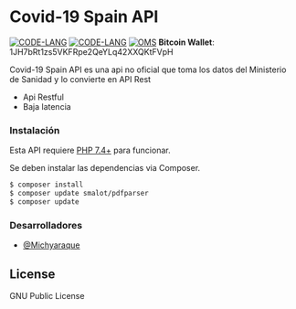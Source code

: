 # Covid-19 Spain API
[![CODE-LANG](https://img.shields.io/badge/Version-1.0.0-red)](https://github.com/michydev/Covid-19-Spain-API)    [![CODE-LANG](https://img.shields.io/badge/PHP-7.4%2B-yellow)](https://www.php.net/releases/7_4_0.php)    [![OMS](https://img.shields.io/badge/Covid--19-Espa%C3%B1a-orange)](https://www.mscbs.gob.es/profesionales/saludPublica/ccayes/alertasActual/nCov-China/situacionActual.htm)
**Bitcoin Wallet**: 1JH7bRt1zs5VKFRpe2QeYLq42XXQKtFVpH

Covid-19 Spain API es una api no oficial que toma los datos del Ministerio de Sanidad y lo convierte en API Rest

  - Api Restful
  - Baja latencia

### Instalación

Esta API requiere [PHP 7.4+](https://nodejs.org/) para funcionar.

Se deben instalar las dependencias via Composer.

```sh
$ composer install
$ composer update smalot/pdfparser
$ composer update
```

### Desarrolladores

 - [@Michyaraque](https://t.me/michyaraque)

License
----

GNU Public License
